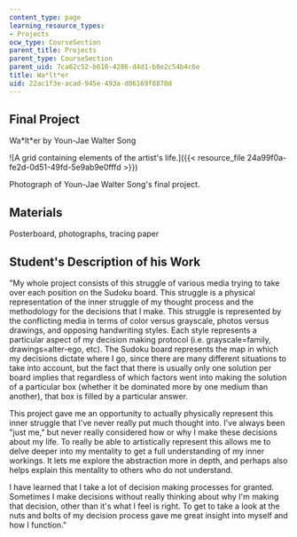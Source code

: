 ```yaml
---
content_type: page
learning_resource_types:
- Projects
ocw_type: CourseSection
parent_title: Projects
parent_type: CourseSection
parent_uid: 7ca62c52-b610-4286-d4d1-b8e2c54b4c6e
title: Wa*lt*er
uid: 22ac1f3e-acad-945e-493a-d06169f8870d
---
```


Final Project
-------------

Wa\*lt\*er by Youn-Jae Walter Song

![A grid containing elements of the artist's life.]({{< resource_file 24a99f0a-fe2d-0d51-49fd-5e9ab9e0fffd >}})

Photograph of Youn-Jae Walter Song's final project.

Materials
---------

Posterboard, photographs, tracing paper

Student's Description of his Work
---------------------------------

"My whole project consists of this struggle of various media trying to take over each position on the Sudoku board. This struggle is a physical representation of the inner struggle of my thought process and the methodology for the decisions that I make. This struggle is represented by the conflicting media in terms of color versus grayscale, photos versus drawings, and opposing handwriting styles. Each style represents a particular aspect of my decision making protocol (i.e. grayscale=family, drawings=alter-ego, etc). The Sudoku board represents the map in which my decisions dictate where I go, since there are many different situations to take into account, but the fact that there is usually only one solution per board implies that regardless of which factors went into making the solution of a particular box (whether it be dominated more by one medium than another), that box is filled by a particular answer.

This project gave me an opportunity to actually physically represent this inner struggle that I've never really put much thought into. I've always been "just me," but never really considered how or why I make these decisions about my life. To really be able to artistically represent this allows me to delve deeper into my mentality to get a full understanding of my inner workings. It lets me explore the abstraction more in depth, and perhaps also helps explain this mentality to others who do not understand.

I have learned that I take a lot of decision making processes for granted. Sometimes I make decisions without really thinking about why I'm making that decision, other than it's what I feel is right. To get to take a look at the nuts and bolts of my decision process gave me great insight into myself and how I function."